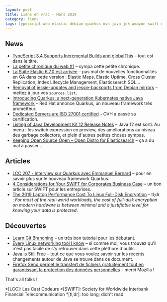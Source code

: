 ```yaml
---
layout: post
title: Liens en vrac - Mars 2019
category: liens
tags: typescript web elastic debian quarkus ovh java jdk amazon swift matériel git linux réseau firefox-send les-cast-coders
---
```


## News
* [TypeScript 3.4 Supports Incremental Builds and globalThis](https://www.infoq.com/news/2019/03/typescript-3-4-release/)
  – tout est dans le titre.
* [La petite chronique du web #1](https://blog.zenika.com/2019/03/27/la-petite-chronique-du-web-1/)
  – sympa cette petite chronique.
* [La Suite Elastic 6.7.0 est arrivée](https://www.elastic.co/fr/blog/elastic-stack-6-7-0-released)
  – pas mal de nouvelles fonctionnalités en GA dans cette version : Elastic Maps, Elastic Uptime,
    Cross Cluster Replication, Index Lifecycle Management, Elasticsearch SQL...
* [Removal of jessie-updates and jessie-backports from Debian mirrors](https://www.lucas-nussbaum.net/blog/?p=947)
  – mettez à jour vos `sources.list`.
* [Introducing Quarkus: a next-generation Kubernetes native Java framework](https://developers.redhat.com/blog/2019/03/07/quarkus-next-generation-kubernetes-native-java-framework/)
  – Red Hat annonce Quarkus, un nouveau framework très prometteur.
* [Dedicated Servers are ISO 27001 certified](https://www.ovh.com/blog/dedicated-servers-are-iso-27001-certified/) 
  – OVH a passé sa certification.
* [Listing of Java Development Kit 12 Release Notes](https://www.oracle.com/technetwork/java/javase/12u-relnotes-5211424.html)
  – Java 12 est sorti. Au menu : les switch expression en preview, des améliorations au niveau des
    garbage collectors, et plein d'autres petites choses sympas.
* [Keeping Open Source Open – Open Distro for Elasticsearch](https://aws.amazon.com/fr/blogs/opensource/keeping-open-source-open-open-distro-for-elasticsearch/)
  – ça a du mal à passer...

## Articles
* [LCC 207 - Interview sur Quarkus avec Emmanuel Bernard](https://lescastcodeurs.com/2019/03/26/lcc-207-interview-sur-quarkus-avec-emmanuel-bernard/)
  – pour en savoir plus sur le nouveau framework Quarkus.
* [4 Considerations for Your SWIFT for Corporates Business Case](https://www.sepaforcorporates.com/swift-for-corporates/4-considerations-for-your-swift-for-corporates-business-case/)
  – un bon article sur SWIFT pour les entreprises.
* [The 2019 Laptop Performance Cost To Linux Full-Disk Encryption](https://www.phoronix.com/scan.php?page=article&item=2019-linux-encrypt)
  – tl;dr : _For most of the real-world workloads, the cost of full-disk encryption on modern
    hardware is between minimal and a justifiable level for knowing your data is protected_.


## Découvertes
* [Learn Git Branching](https://learngitbranching.js.org/)
  – un très bon tutorial pour les débutant.
* [Every Linux networking tool I know](https://wizardzines.com/networking-tools-poster/)
  – si comme moi, vous trouvez qu'il n'est pas facile de s'y retrouver dans cette pléthore d'outils. 
* [Java is Still Free](https://docs.google.com/document/d/1nFGazvrCvHMZJgFstlbzoHjpAVwv5DEdnaBr_5pKuHo/edit)
  – tout ce que vous voulez savoir sur les récents changements autour de Java se trouve dans ce
    document.
* [Firefox Send permet le transfert de fichiers gratuitement tout en garantissant la protection des données personnelles](https://blog.mozilla.org/press-fr/2019/03/12/firefox-send-permet-le-transfert-de-fichiers-gratuitement-tout-en-garantissant-la-protection-des-donnees-personnelles/)
  – merci Mozilla !

That's all folks !

*[LCC]: Les Cast Codeurs
*[SWIFT]: Society for Worldwide Interbank Financial Telecommunication
*[tl;dr]: too long; didn't read
